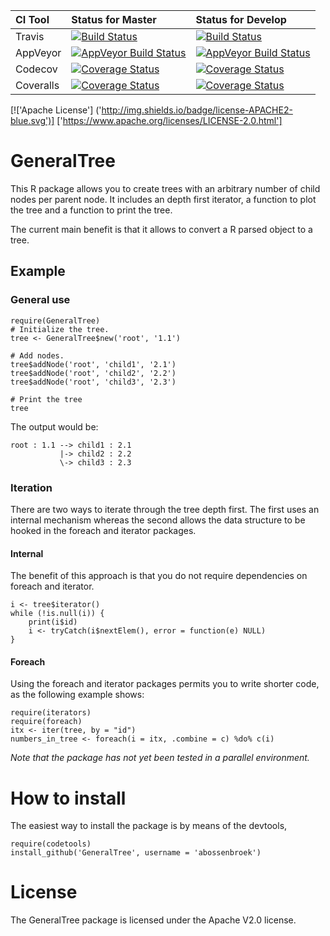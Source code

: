 
| CI Tool        | Status for Master     | Status for Develop  |
|:---------------|:----------------------|:--------------------|
| Travis         |[![Build Status](https://travis-ci.org/abossenbroek/GeneralTree.svg?branch=master)](https://travis-ci.org/abossenbroek/GeneralTree) | [![Build Status](https://travis-ci.org/abossenbroek/GeneralTree.svg?branch=develop)](https://travis-ci.org/abossenbroek/GeneralTree) |
| AppVeyor       |[![AppVeyor Build Status](https://ci.appveyor.com/api/projects/status/github/abossenbroek/GeneralTree?branch=develop&svg=true)](https://ci.appveyor.com/project/abossenbroek/GeneralTree) | [![AppVeyor Build Status](https://ci.appveyor.com/api/projects/status/github/abossenbroek/GeneralTree?branch=master&svg=true)](https://ci.appveyor.com/project/abossenbroek/GeneralTree) |
| Codecov        |[![Coverage Status](https://img.shields.io/codecov/c/github/abossenbroek/GeneralTree/master.svg)](https://codecov.io/github/abossenbroek/GeneralTree?branch=master) | [![Coverage Status](https://img.shields.io/codecov/c/github/abossenbroek/GeneralTree/develop.svg)](https://codecov.io/github/abossenbroek/GeneralTree?branch=develop) |
| Coveralls     |[![Coverage Status](https://coveralls.io/repos/github/abossenbroek/GeneralTree/badge.svg?branch=master)](https://coveralls.io/github/abossenbroek/GeneralTree?branch=master) | [![Coverage Status](https://coveralls.io/repos/github/abossenbroek/GeneralTree/badge.svg?branch=develop)](https://coveralls.io/github/abossenbroek/GeneralTree?branch=develop) |

[!['Apache License'] ('http://img.shields.io/badge/license-APACHE2-blue.svg')] ['https://www.apache.org/licenses/LICENSE-2.0.html']

# GeneralTree
This R package allows you to create trees with an arbitrary number of child
nodes per parent node. It includes an depth first iterator, a function to plot
the tree and a function to print the tree.

The current main benefit is that it allows to convert a R parsed object to a
tree.

## Example

### General use
```{r}
require(GeneralTree)
# Initialize the tree.
tree <- GeneralTree$new('root', '1.1')

# Add nodes.
tree$addNode('root', 'child1', '2.1')
tree$addNode('root', 'child2', '2.2')
tree$addNode('root', 'child3', '2.3')

# Print the tree
tree
```

The output would be:
```
root : 1.1 --> child1 : 2.1
           |-> child2 : 2.2
           \-> child3 : 2.3
```

### Iteration
There are two ways to iterate through the tree depth first. The first uses an
internal mechanism whereas the second allows the data structure to be hooked in
the foreach and iterator packages.

#### Internal
The benefit of this approach is that you do not require dependencies on foreach
and iterator.
```{r}
i <- tree$iterator()
while (!is.null(i)) {
    print(i$id)
    i <- tryCatch(i$nextElem(), error = function(e) NULL)
}
```

#### Foreach
Using the foreach and iterator packages permits you to write shorter code, as
the following example shows:

```{r}
require(iterators)
require(foreach)
itx <- iter(tree, by = "id")
numbers_in_tree <- foreach(i = itx, .combine = c) %do% c(i)
```

_Note that the package has not yet been tested in a parallel environment._

# How to install
The easiest way to install the package is by means of the devtools,

```{r}
require(codetools)
install_github('GeneralTree', username = 'abossenbroek')
```

# License
The GeneralTree package is licensed under the Apache V2.0 license.

